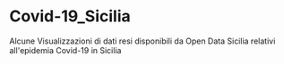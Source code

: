 # Covid-19_Sicilia
Alcune Visualizzazioni di dati resi disponibili da Open Data Sicilia relativi all'epidemia Covid-19 in Sicilia
